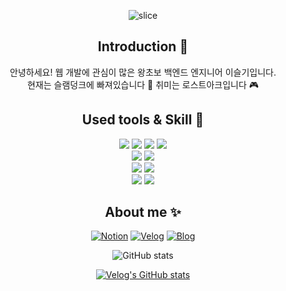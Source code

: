  <div align=center>

![slice](https://capsule-render.vercel.app/api?type=waving&color=auto&height=250&text=seulzzang&)

## Introduction 🙌
안녕하세요! 웹 개발에 관심이 많은 왕초보 백엔드 엔지니어 이슬기입니다.  
현재는 슬램덩크에 빠져있습니다 🏀 취미는 로스트아크입니다 🎮

## Used tools & Skill 👀
<img src="https://img.shields.io/badge/Git-F05032?style=flat&logo=Git&logoColor=white"/>
<img src="https://img.shields.io/badge/VSCode-007ACC?style=flat&logo=Visual Studio Code&logoColor=white"/>
<img src="https://img.shields.io/badge/IntelliJ-000000?style=flat&logo=Intellij-IDEA&logoColor=white"/>
<img src="https://img.shields.io/badge/AWS-232F3E?style=flat&logo=Amazon AWS&logoColor=white"/><br>
<img src="https://img.shields.io/badge/MySQL-4479A1?style=flat&logo=MySQL&logoColor=white"/>
<img src="https://img.shields.io/badge/MariaDB-003545?style=flat&logo=MariaDB&logoColor=white"/><br>
<img src="https://img.shields.io/badge/Python-3776AB?style=flat&logo=Python&logoColor=white"/>
<img src="https://img.shields.io/badge/Java-007396?style=flat&logo=openjdk&logoColor=white"/><br>
<img src="https://img.shields.io/badge/Django-092E20?style=flat&logo=Django&logoColor=white"/>
<img src="https://img.shields.io/badge/SpringBoot-6DB33F?style=flat&logo=springboot&logoColor=white"/>


## About me ✨
[![Notion](https://img.shields.io/badge/Notion-000000?style=flat&logo=Notion&logoColor=white)](https://seulzzang.notion.site/56d4ca1679274dc5a5d683128283f687)
[![Velog](https://img.shields.io/badge/Velog-20C997?style=flat&logo=Velog&logoColor=white)](https://velog.io/@seulki971227)
[![Blog](https://img.shields.io/badge/Blog-03C75A?style=flat&logo=Naver&logoColor=white)](https://blog.naver.com/doobeauty)

![GitHub stats](https://github-readme-stats.vercel.app/api?username=Lee-Seulki&count_private=true&show_icons=true&theme=solarized-light)

[![Velog's GitHub stats](https://velog-readme-stats.vercel.app/api?name=seulki971227)](https://velog.io/@seulki971227)

<!--
**Lee-Seulki/Lee-Seulki** is a ✨ _special_ ✨ repository because its `README.md` (this file) appears on your GitHub profile.

Here are some ideas to get you started:

- 🔭 I’m currently working on ...
- 🌱 I’m currently learning ...
- 👯 I’m looking to collaborate on ...
- 🤔 I’m looking for help with ...
- 💬 Ask me about ...
- 📫 How to reach me: ...
- 😄 Pronouns: ...
- ⚡ Fun fact: ...
-->
</div>
